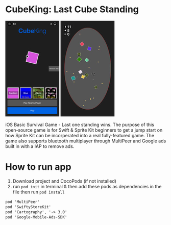 # CubeKing: Last Cube Standing

![alt text](https://raw.githubusercontent.com/themaxsmith/CubeKing/master/ex1.jpg)
![alt text](https://raw.githubusercontent.com/themaxsmith/CubeKing/master/ex2.jpg)

iOS Basic Survival Game - Last one standing wins. The purpose of this open-source game is for Swift & Sprite Kit beginners to get a jump start on how Sprite Kit can be incorperated into a real fully-featured game. The game also supports bluetooth multiplayer through MultiPeer and Google ads built in with a IAP to remove ads.


# How to run app
1. Download project and CocoPods (if not installed)
2. run ```pod init``` in terminal & then add these pods as dependencies in the file then run ```pod install```

```
pod 'MultiPeer'
pod 'SwiftyStoreKit'
pod 'Cartography', '~> 3.0'
pod 'Google-Mobile-Ads-SDK'
```
